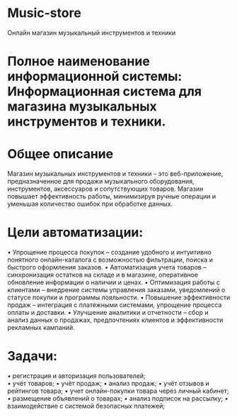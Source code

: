 # Music-store
Онлайн магазин музыкальный инструментов и техники

# Полное наименование информационной системы: Информационная система для магазина музыкальных инструментов и техники.

# Общее описание
Магазин музыкальных инструментов и техники – это веб-приложение, предназначенное для продажи музыкального оборудования, инструментов, аксессуаров и сопутствующих товаров. Магазин повышает эффективность работы, минимизируя ручные операции и уменьшая количество ошибок при обработке данных.
# Цели автоматизации:
•	Упрощение процесса покупок – создание удобного и интуитивно понятного онлайн-каталога с возможностью фильтрации, поиска и быстрого оформления заказов.
•	Автоматизация учета товаров – синхронизация остатков на складе и в магазине, оперативное обновление информации о наличии и ценах. 
•	Оптимизация работы с клиентами – внедрение системы управления заказами, уведомлений о статусе покупки и программы лояльности. 
•	Повышение эффективности продаж – интеграция с платежными системами, упрощение процесса оплаты и доставки.
•	Улучшение аналитики и отчетности – сбор и анализ данных о продажах, предпочтениях клиентов и эффективности рекламных кампаний. 

# Задачи:
•	регистрация и авторизация пользователей;	
•	учёт товаров;
•	учёт продаж;
•	анализ продаж;
•	учёт отзывов и рейтингов товара;
•	учет онлайн-покупки товара через личный кабинет;
•	размещение объявлений о товарах;
•	анализ подписок на рассылку;
•	взаимодействие с системой безопасных платежей;
